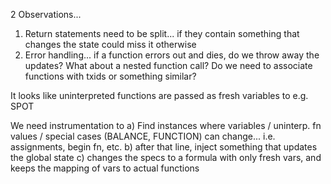 2 Observations...
1. Return statements need to be split... if they contain something that changes the state could miss it otherwise
2. Error handling... if a function errors out and dies, do we throw away the updates? What about a nested function call? Do we need to associate functions with txids or something similar?


It looks like uninterpreted functions are passed as fresh variables to e.g. SPOT

We need instrumentation to
    a) Find instances where variables / uninterp. fn values / special cases (BALANCE, FUNCTION) can change... i.e. assignments, begin fn, etc.
    b) after that line, inject something that updates the global state
    c) changes the specs to a formula with only fresh vars, and keeps the mapping of vars to actual functions


    
